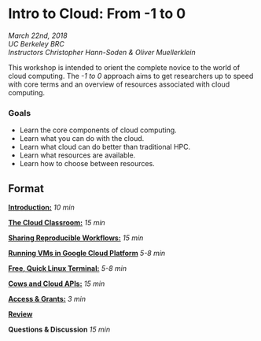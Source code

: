 # Intro to Cloud: From -1 to 0
*March 22nd, 2018*  
*UC Berkeley BRC*  
*Instructors Christopher Hann-Soden & Oliver Muellerklein*

This workshop is intended to orient the complete novice to the world of cloud computing. The *-1 to 0* approach aims to get researchers up to speed with core terms and an overview of resources associated with cloud computing.  

### Goals
- Learn the core components of cloud computing.
- Learn what you can do with the cloud.
- Learn what cloud can do better than traditional HPC.
- Learn what resources are available.
- Learn how to choose between resources.

## Format

[**Introduction:**](Introduction.md) *10 min* 

[**The Cloud Classroom:**](Cloud_Classroom.md) *15 min*

[**Sharing Reproducible Workflows:**](Cloud_Workflow.md) *15 min* 

[**Running VMs in Google Cloud Platform**](GCP_VMs.md) *5-8 min* 

[**Free, Quick Linux Terminal:**](GCP_Cloud_Shell.md) *5-8 min*

[**Cows and Cloud APIs:**](GEE_Notebook.md) *15 min*

[**Access & Grants:**](Access_Grants.md) *3 min*

[**Review**](Review.md)
 
**Questions & Discussion** *15 min*
